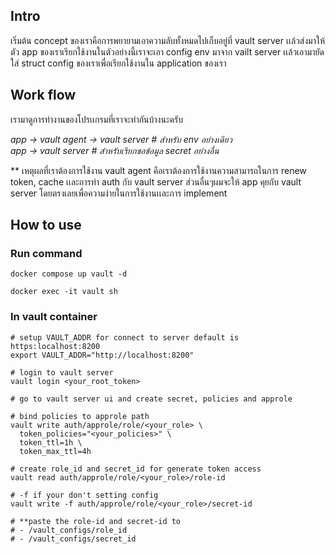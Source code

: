 ## Intro
เริ่มต้น concept ของเราคือการพยายามเอาความลับทั้งหมดไปเก็บอยู่ที่ vault server เเล้วส่งมาให้ตัว app ของเราเรียกใช้งานในตัวอย่างนี้เราจะเอา config env มาจาก vailt server เเล้วเอามายัดใส่ struct config ของเราเพื่อเรียกใช้งานใน application ของเรา

## Work flow
เรามาดูการทำงานของโปรเเกรมที่เราจะทำกันบ้างนะครับ <br>

<i> app -> vault agent -> vault server # สำหรับ env อย่างเดียว</i> 
<br>
<i> app -> vault server # สำหรับเรียกขอข้อมูล secret อย่างอื่น</i>

** เหตุผลที่เราต้องการใช้งาน vault agent คือเราต้องการใช้งานความสามารถในการ renew token, cache เเละการทำ auth กับ vault server ส่วนอื่นๆผมจะให้ app คุยกับ vault server โดยตรงเลยเพื่อความง่ายในการใช้งานเเละการ implement



## How to use
### Run command
```
docker compose up vault -d

docker exec -it vault sh
```

### In vault container
```
# setup VAULT_ADDR for connect to server default is https:localhost:8200
export VAULT_ADDR="http://localhost:8200"

# login to vault server
vault login <your_root_token>

# go to vault server ui and create secret, policies and approle

# bind policies to approle path
vault write auth/approle/role/<your_role> \
  token_policies="<your_policies>" \
  token_ttl=1h \
  token_max_ttl=4h

# create role_id and secret_id for generate token access
vault read auth/approle/role/<your_role>/role-id

# -f if your don't setting config
vault write -f auth/approle/role/<your_role>/secret-id 

# **paste the role-id and secret-id to 
# - /vault_configs/role_id
# - /vault_configs/secret_id
```